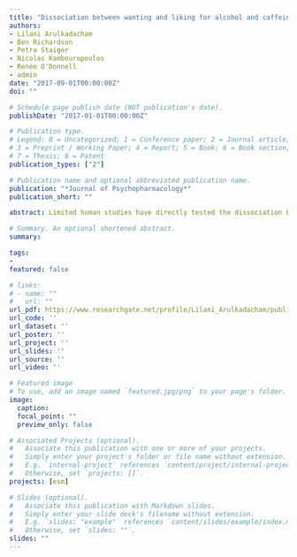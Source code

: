 ```yaml
---
title: "Dissociation between wanting and liking for alcohol and caffeine: A test of the Incentive Sensitisation Theory"
authors:
- Lilani Arulkadacham
- Ben Richardson
- Petra Staiger
- Nicolas Kambouropoulos
- Renée O'Donnell
- admin
date: "2017-09-01T00:00:00Z"
doi: ""

# Schedule page publish date (NOT publication's date).
publishDate: "2017-01-01T00:00:00Z"

# Publication type.
# Legend: 0 = Uncategorized; 1 = Conference paper; 2 = Journal article;
# 3 = Preprint / Working Paper; 4 = Report; 5 = Book; 6 = Book section;
# 7 = Thesis; 8 = Patent
publication_types: ["2"]

# Publication name and optional abbreviated publication name.
publication: "*Journal of Psychopharmacology*"
publication_short: ""

abstract: Limited human studies have directly tested the dissociation between wanting and liking with human substance users, a core tenet of the Incentive Sensitisation Theory (IST). The aim of this study is to test the dissociation between wanting and liking in humans across two commonly used licit substances, alcohol and caffeine. The STRAP-R (Sensitivity To Reinforcement of Addictive and other Primary Rewards) questionnaire was administered to 285 alcohol users (mean age=33.30, SD= 8.83) and 134 coffee users (mean age=33.05, SD=8.10) ranging in their levels of substance use to assess wanting and liking. Findings showed that in high risk alcohol users wanting may drive alcohol consumption more so than liking, compared with low risk alcohol users. However, wanting and liking did not significantly dissociate as alcohol consumption increased. These findings partially support IST. Additionally, IST was not supported in coffee users. It is possible that caffeine functions differently at the neurological level compared with alcohol, perhaps explaining the lack of dissociation emerging in coffee users as caffeine use increased. Nevertheless, the current study makes several contributions to IST research. Future studies should focus on utilising the STRAP-R with a clinically dependent sample to test the dissociation between wanting and liking.

# Summary. An optional shortened abstract.
summary: 

tags:
- 
featured: false

# links:
# - name: ""
#   url: ""
url_pdf: https://www.researchgate.net/profile/Lilani_Arulkadacham/publication/317674743_Dissociation_between_wanting_and_liking_for_alcohol_and_caffeine_A_test_of_the_Incentive_Sensitisation_Theory/links/5a5d3640a6fdcc68fa96f53f/Dissociation-between-wanting-and-liking-for-alcohol-and-caffeine-A-test-of-the-Incentive-Sensitisation-Theory.pdf
url_code: ''
url_dataset: ''
url_poster: ''
url_project: ''
url_slides: ''
url_source: ''
url_video: ''

# Featured image
# To use, add an image named `featured.jpg/png` to your page's folder. 
image:
  caption: 
  focal_point: ""
  preview_only: false

# Associated Projects (optional).
#   Associate this publication with one or more of your projects.
#   Simply enter your project's folder or file name without extension.
#   E.g. `internal-project` references `content/project/internal-project/index.md`.
#   Otherwise, set `projects: []`.
projects: [esm]

# Slides (optional).
#   Associate this publication with Markdown slides.
#   Simply enter your slide deck's filename without extension.
#   E.g. `slides: "example"` references `content/slides/example/index.md`.
#   Otherwise, set `slides: ""`.
slides: ""
---
```


